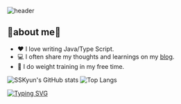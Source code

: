 ![header](https://capsule-render.vercel.app/api?type=waving&color=auto&height=300&section=header&text=🌙Hello,I'm%20SungKyun%20Ku⭐&fontSize=45)

## 📕about me📘
- ❤ I love writing Java/Type Script. 
- 💻 I often share my thoughts and learnings on my <a href="https://ksk-yun.tistory.com/">blog</a>.
- 💪 I do weight training in my free time.

![SSKyun's GitHub stats](https://github-readme-stats.vercel.app/api?username=SSKyun&show_icons=true&theme=tokyonight&line_height=20)
![Top Langs](https://github-readme-stats.vercel.app/api/top-langs/?username=SSKyun&layout=compact&theme=tokyonight)

[![Typing SVG](https://readme-typing-svg.demolab.com/?lines=text+love+writing+text)](https://git.io/typing-svg)

